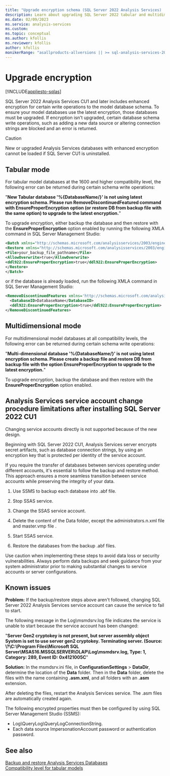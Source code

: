 ```yaml
---
title: "Upgrade encryption schema (SQL Server 2022 Analysis Services) | Microsoft Docs"
description: Learn about upgrading SQL Server 2022 tabular and multidimensional databases to the latest encryption.  
ms.date: 02/09/2023
ms.service: analysis-services
ms.custom:
ms.topic: conceptual
ms.author: kfollis
ms.reviewer: kfollis
author: kfollis
monikerRange: "asallproducts-allversions || >= sql-analysis-services-2022"
---
```

# Upgrade encryption

[!INCLUDE[appliesto-sqlas](../includes/appliesto-sqlas.md)]

SQL Server 2022 Analysis Services CU1 and later includes enhanced encryption for certain write operations to the model database schema. To ensure your model databases use the latest encryption, those databases must be upgraded. If encryption isn't upgraded, certain database schema write operations, such as adding a new data source or altering connection strings are blocked and an error is returned.

> [!CAUTION]
> New or upgraded Analysis Services databases with enhanced encryption cannot be loaded if SQL Server CU1 is uninstalled.

## Tabular mode

For tabular model databases at the 1600 and higher compatibility level, the following error can be returned during certain schema write operations:

"**New Tabular database '%{DatabaseName/}' is not using latest encryption schema. Please run RemoveDiscontinuedFeatured command with EnsureProperEncryption option (or restore DB from backup file with the same option) to upgrade to the latest encryption.**"

To upgrade encryption, either backup the database and then restore with the **EnsureProperEncryption** option enabled by running the following XMLA command in SQL Server Management Studio:

```xml
<Batch xmlns="http://schemas.microsoft.com/analysisservices/2003/engine" Transaction="false" xmlns:ddl100_100="http://schemas.microsoft.com/analysisservices/2008/engine/100/100" xmlns:ddl100="http://schemas.microsoft.com/analysisservices/2008/engine/100">
<Restore xmlns="http://schemas.microsoft.com/analysisservices/2003/engine" xmlns:ddl922="http://schemas.microsoft.com/analysisservices/2022/engine/922">
<File>your_backup_file_pathname</File>
<AllowOverwrite>true</AllowOverwrite>
<ddl922:EnsureProperEncryption>true</ddl922:EnsureProperEncryption>
</Restore>
</Batch>
```

or if the database is already loaded, run the following XMLA command in SQL Server Management Studio:

```xml
<RemoveDiscontinuedFeatures xmlns='http://schemas.microsoft.com/analysisservices/2003/engine' xmlns:ddl922='http://schemas.microsoft.com/analysisservices/2022/engine/922'>
  <DatabaseID>DatabaseName</DatabaseID>
  <ddl922:EnsureProperEncryption>true</ddl922:EnsureProperEncryption>
</RemoveDiscontinuedFeatures>

```

## Multidimensional mode

For multidimensional model databases at all compatibility levels, the following error can be returned during certain schema write operations:

"**Multi-dimensional database '%{DatabaseName/}' is not using latest encryption schema. Please create a backup file and restore DB from backup file with the option EnsureProperEncryption to upgrade to the latest encryption.**"

To upgrade encryption, backup the database and then restore with the **EnsureProperEncryption** option enabled.

## Analysis Services service account change procedure limitations after installing SQL Server 2022 CU1

Changing service accounts directly is not supported because of the new design.

Beginning with SQL Server 2022 CU1, Analysis Services server encrypts secret artifacts, such as database connection strings, by using an encryption key that is protected per identity of the service account.
 
If you require the transfer of databases between services operating under different accounts, it's essential to follow the backup and restore method. This approach ensures a more seamless transition between service accounts while preserving the integrity of your data.
 
1. Use SSMS to backup each database into .abf file.

2. Stop SSAS service.

3. Change the SSAS service account.

4. Delete the content of the Data folder, except the administrators.n.xml file and master.vmp file .

5. Start SSAS service.

6. Restore the databases from the backup .abf files.

Use caution when implementing these steps to avoid data loss or security vulnerabilities. Always perform data backups and seek guidance from your system administrator prior to making substantial changes to service accounts or server configurations.

## Known issues

**Problem:** If the backup/restore steps above aren't followed, changing SQL Server 2022 Analysis Services service account can cause the service to fail to start.

The following message in the Log\msmdsrv.log file indicates the service is unable to start because the service account has been changed:

"**Server Gen2 cryptokey is not present, but server assembly object System is set to use server gen2 cryptokey. Terminating server. (Source: \\?\C:\Program Files\Microsoft SQL Server\MSAS16.MSSQLSERVER\OLAP\Log\msmdsrv.log, Type: 1, Category: 289, Event ID: 0x4121005C**"

**Solution:** In the msmdsrv.ini file, in **ConfigurationSettings** > **DataDir**, determine the location of the **Data** folder. Then in the **Data** folder, delete the files with the name containing **.asm.xml**, and all folders with an **.asm** extension.

After deleting the files, restart the Analysis Services service. The .asm files are automatically created again.

The following encrypted properties must then be configured by using SQL Server Management Studio (SSMS):

- Log\QueryLog\QueryLogConnectionString.
- Each data source ImpersonationAccount password or authentication password.

## See also

[Backup and restore Analysis Services Databases](../multidimensional-models/backup-and-restore-of-analysis-services-databases.md)  
[Compatibility level for tabular models](../tabular-models/compatibility-level-for-tabular-models-in-analysis-services.md)  
